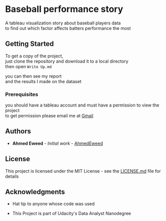 # Baseball performance story
A tableau visualization story about baseball players data  
to find out which factor affects batters performance the most


## Getting Started

To get a copy of the project,  
just clone the repository and download it to a local directory  
then open `Write Up.md`

you can then see my report  
and the results I made on the dataset

### Prerequisites

you should have a tableau account and must have a permission to view the project  
to get permission please email me at [Gmail](xmega.mind10@gmail.com) 

## Authors

* **Ahmed Eweed** - *Initial work* - [AhmedEweed](https://github.com/AhmedEweed)

## License

This project is licensed under the MIT License - see the [LICENSE.md](LICENSE.md) file for details

## Acknowledgments

* Hat tip to anyone whose code was used

* This Project is part of Udacity's Data Analyst Nanodegree